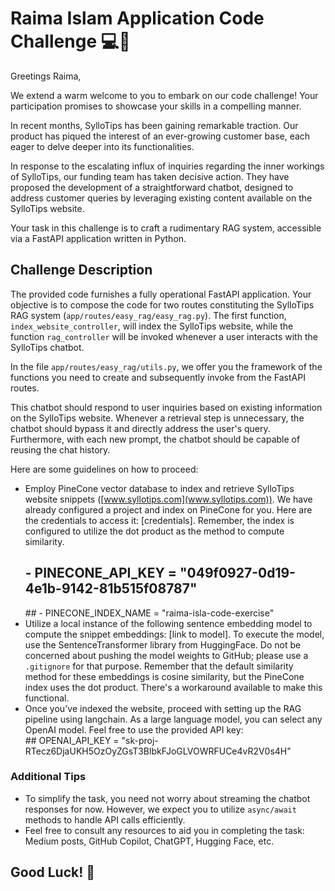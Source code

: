 # Raima Islam Application Code Challenge 💻🚀

Greetings Raima,

We extend a warm welcome to you to embark on our code challenge! Your participation promises to showcase your skills in a compelling manner.

In recent months, SylloTips has been gaining remarkable traction. Our product has piqued the interest of an ever-growing customer base, each eager to delve deeper into its functionalities.

In response to the escalating influx of inquiries regarding the inner workings of SylloTips, our funding team has taken decisive action. They have proposed the development of a straightforward chatbot, designed to address customer queries by leveraging existing content available on the SylloTips website.

Your task in this challenge is to craft a rudimentary RAG system, accessible via a FastAPI application written in Python.

## Challenge Description

The provided code furnishes a fully operational FastAPI application. Your objective is to compose the code for two routes constituting the SylloTips RAG system (`app/routes/easy_rag/easy_rag.py`). The first function, `index_website_controller`, will index the SylloTips website, while the function `rag_controller` will be invoked whenever a user interacts with the SylloTips chatbot.

In the file `app/routes/easy_rag/utils.py`, we offer you the framework of the functions you need to create and subsequently invoke from the FastAPI routes.

This chatbot should respond to user inquiries based on existing information on the SylloTips website. Whenever a retrieval step is unnecessary, the chatbot should bypass it and directly address the user's query. Furthermore, with each new prompt, the chatbot should be capable of reusing the chat history.

Here are some guidelines on how to proceed:

- Employ PineCone vector database to index and retrieve SylloTips website snippets ([www.syllotips.com](www.syllotips.com)). We have already configured a project and index on PineCone for you. Here are the credentials to access it: [credentials]. Remember, the index is configured to utilize the dot product as the method to compute similarity.
  ## - PINECONE_API_KEY = "049f0927-0d19-4e1b-9142-81b515f08787"
  ## - PINECONE_INDEX_NAME = "raima-isla-code-exercise"
- Utilize a local instance of the following sentence embedding model to compute the snippet embeddings: [link to model]. To execute the model, use the SentenceTransformer library from HuggingFace. Do not be concerned about pushing the model weights to GitHub; please use a `.gitignore` for that purpose. Remember that the default similarity method for these embeddings is cosine similarity, but the PineCone index uses the dot product. There's a workaround available to make this functional.
- Once you've indexed the website, proceed with setting up the RAG pipeline using langchain. As a large language model, you can select any OpenAI model. Feel free to use the provided API key:
  ## OPENAI_API_KEY = "sk-proj-RTecz6DjaUKH5OzOyZGsT3BlbkFJoGLVOWRFUCe4vR2V0s4H"

### Additional Tips
- To simplify the task, you need not worry about streaming the chatbot responses for now. However, we expect you to utilize `async/await` methods to handle API calls efficiently.
- Feel free to consult any resources to aid you in completing the task: Medium posts, GitHub Copilot, ChatGPT, Hugging Face, etc.

## Good Luck! 🚀